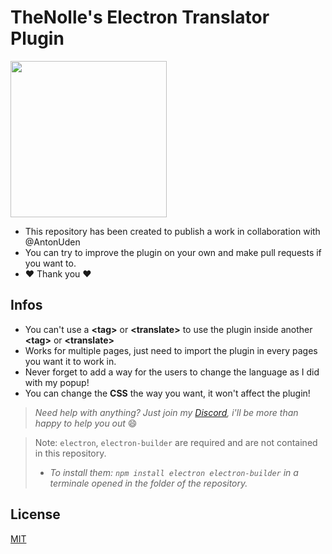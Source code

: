 # TheNolle's Electron Translator Plugin

<a href="https://TheNolle.com/Discord">
<img src="https://www.thenolle.com/global_assets/img/banners/discord.png" width="250"/>
</a>

- This repository has been created to publish a work in collaboration with @AntonUden
- You can try to improve the plugin on your own and make pull requests if you want to.
- ❤ Thank you ❤

## Infos

- You can't use a **&lt;tag&gt;** or **&lt;translate&gt;** to use the plugin inside another **&lt;tag&gt;** or **&lt;translate&gt;**
- Works for multiple pages, just need to import the plugin in every pages you want it to work in.
- Never forget to add a way for the users to change the language as I did with my popup!
- You can change the **CSS** the way you want, it won't affect the plugin!

> *Need help with anything? Just join my [Discord](https://TheNolle.com/Discord), i'll be more than happy to help you out* 😄

> Note: `electron`, `electron-builder` are required and are not contained in this repository.
>- *To install them: `npm install electron electron-builder` in a terminale opened in the folder of the repository.*

## License

<a href="./LICENSE">MIT</a>